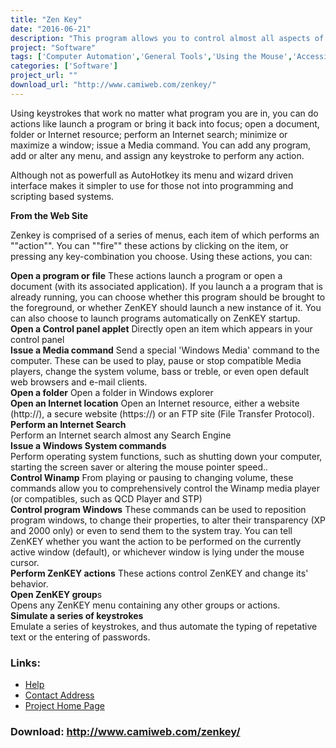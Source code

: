 ```yaml
---
title: "Zen Key"
date: "2016-06-21"
description: "This program allows you to control almost all aspects of your computer via the keyboard by creating new keyboard shortcuts.  It can also control the mouse pointer, including its speed from keyboard shortcuts."
project: "Software"
tags: ['Computer Automation','General Tools','Using the Mouse','Accessing the Web','Alternative Access','General Tools' ]
categories: ['Software']
project_url: ""
download_url: "http://www.camiweb.com/zenkey/"
---
```

Using keystrokes that work no matter what program you are in, you can do actions like launch a program or bring it back into focus; open a document, folder or Internet resource; perform an Internet search; minimize or maximize a window; issue a Media command. You can add any program, add or alter any menu, and assign any keystroke to perform any action.

Although not as powerfull as AutoHotkey its menu and wizard driven interface makes it simpler to use for those not into programming and scripting based systems.

**From the Web Site**

Zenkey is comprised of a series of menus, each item of which performs an ""action"". You can ""fire"" these actions by clicking on the item, or pressing any key-combination you choose. Using these actions, you can:

**Open a program or file** These actions launch a program or open a document (with its associated application). If you launch a a program that is already running, you can choose whether this program should be brought to the foreground, or whether ZenKEY should launch a new instance of it. You can also choose to launch programs automatically on ZenKEY startup.  
 **Open a Control panel applet** Directly open an item which appears in your control panel   
 **Issue a Media command** Send a special 'Windows Media' command to the computer. These can be used to play, pause or stop compatible Media players, change the system volume, bass or treble, or even open default web browsers and e-mail clients.   
 **Open a folder** Open a folder in Windows explorer   
 **Open an Internet location** Open an Internet resource, either a website (http://), a secure website (https://) or an FTP site (File Transfer Protocol).  
 **Perform an Internet Search**  
Perform an Internet search almost any Search Engine  
 **Issue a Windows System commands**  
Perform operating system functions, such as shutting down your computer, starting the screen saver or altering the mouse pointer speed..   
 **Control Winamp** From playing or pausing to changing volume, these commands allow you to comprehensively control the Winamp media player (or compatibles, such as QCD Player and STP)  
 **Control program Windows** These commands can be used to reposition program windows, to change their properties, to alter their transparency (XP and 2000 only) or even to send them to the system tray. You can tell ZenKEY whether you want the action to be performed on the currently active window (default), or whichever window is lying under the mouse cursor.   
**Perform ZenKEY actions** These actions control ZenKEY and change its' behavior.  
 **Open ZenKEY group**s  
Opens any ZenKEY menu containing any other groups or actions.  
**Simulate a series of keystrokes**  
Emulate a series of keystrokes, and thus automate the typing of repetative text or the entering of passwords.

### Links:
- <a href="http://www.oatsoft.org/Software/zen-key/help">Help</a>
- <a href="mailto:richard@camiweb.com">Contact Address</a>
- <a href="http://www.camiweb.com/zenkey/">Project Home Page</a>

### Download: http://www.camiweb.com/zenkey/ 